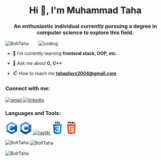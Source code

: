 <h1 align="center">Hi 👋, I'm Muhammad Taha</h1>
<h3 align="center">An enthusiastic individual currently pursuing a degree in computer science to explore this field.</h3>
<img align="right" alt="coding" width="400" src="https://encrypted-tbn0.gstatic.com/images?q=tbn:ANd9GcQMw8u9XAejBmmCbaNBvfxpgOB4-0I44HhmdA&usqp=CAU">
<p align="left"> <img src="https://komarev.com/ghpvc/?username=bolttaha&label=Profile%20views&color=0e75b6&style=flat" alt="BoltTaha" /> </p>

- 🌱 I’m currently learning **frontend stack, OOP, etc.**

- 💬 Ask me about **C, C++**

- 📫 How to reach me **tahaplayz2004@gmail.com**

<h3 align="left">Connect with me:</h3>
<p align="left">
    <a href="mailto:tahaplayz2004@gmail.com" target="blank">
        <img align="center" src="https://upload.wikimedia.org/wikipedia/commons/4/4f/Gmail_Logo.png" alt="gmail" height="30" width="40" />
    </a>
    <a href="https://www.linkedin.com/in/muhammad-taha-57713b247/" target="blank">
        <img align="center" src="https://raw.githubusercontent.com/rahuldkjain/github-profile-readme-generator/master/src/images/icons/Social/linked-in-alt.svg" alt="linkedin" height="30" width="40" />
    </a>
</p>

<h3 align="left">Languages and Tools:</h3>
<p align="left"> 
    <a href="https://www.cprogramming.com/" target="_blank" rel="noreferrer"> <img src="https://raw.githubusercontent.com/devicons/devicon/master/icons/c/c-original.svg" alt="c" width="40" height="40"/> </a> 
    <a href="https://www.w3schools.com/cpp/" target="_blank" rel="noreferrer"> <img src="https://raw.githubusercontent.com/devicons/devicon/master/icons/cplusplus/cplusplus-original.svg" alt="cplusplus" width="40" height="40"/> </a> 
    <a href="https://fr.m.wikipedia.org/wiki/Fichier:RAYLIB_logo.png" target="_blank" rel="noreferrer"> <img src="https://www.google.com/url?sa=i&url=https%3A%2F%2Ffr.m.wikipedia.org%2Fwiki%2FFichier%3ARaylib_logo.png&psig=AOvVaw3wXKt8PE4X2WBr73oTt2zx&ust=1729280561213000&source=images&cd=vfe&opi=89978449&ved=0CBEQjRxqFwoTCIDLhKCWlokDFQAAAAAdAAAAABAE" alt="raylib" width="40" height="40"/> </a> 
    <a href="https://www.w3schools.com/css/" target="_blank" rel="noreferrer"> <img src="https://raw.githubusercontent.com/devicons/devicon/master/icons/css3/css3-original-wordmark.svg" alt="css3" width="40" height="40"/> </a> 
    <a href="https://www.w3.org/html/" target="_blank" rel="noreferrer"> <img src="https://raw.githubusercontent.com/devicons/devicon/master/icons/html5/html5-original-wordmark.svg" alt="html5" width="40" height="40"/> </a> 
</p>


<p><img align="left" src="https://github-readme-stats.vercel.app/api/top-langs?username=bolttaha&show_icons=true&locale=en&layout=compact" alt="BoltTaha" /></p>

<p>&nbsp;<img align="center" src="https://github-readme-stats.vercel.app/api?username=bolttaha&show_icons=true&locale=en" alt="BoltTaha" /></p>

<p><img align="center" src="https://github-readme-streak-stats.herokuapp.com/?user=bolttaha&" alt="BoltTaha" /></p>
